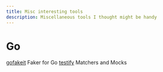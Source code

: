 ```yaml
---
title: Misc interesting tools
description: Miscellaneous tools I thought might be handy
---
```


# Go

[gofakeit](https://blog.verygoodsoftwarenotvirus.ru/)
Faker for Go
[testify](https://github.com/stretchr/testify)
Matchers and Mocks
